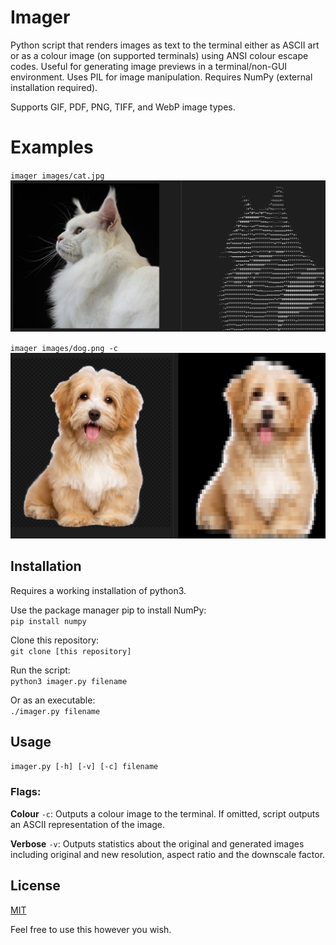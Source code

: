 # Imager

Python script that renders images as text to the terminal either as ASCII art or as a colour image (on supported terminals) using ANSI colour escape codes. Useful for generating image previews in a terminal/non-GUI environment. Uses PIL for image manipulation. Requires NumPy (external installation required).

Supports GIF, PDF, PNG, TIFF, and WebP image types.

# Examples 
`
imager images/cat.jpg  
`
![ASCII](images/ascii.png)

`
imager images/dog.png -c  
`
![Colour](images/colour.png)

## Installation
Requires a working installation of python3.

Use the package manager pip to install NumPy:  
`pip install numpy`  

Clone this repository:  
`git clone [this repository]`  

Run the script:  
`python3 imager.py filename`  

Or as an executable:  
`./imager.py filename`  

## Usage
`imager.py [-h] [-v] [-c] filename`  
 
### Flags:  
**Colour** `-c`: Outputs a colour image to the terminal. If omitted, script outputs an ASCII representation of the image. 

**Verbose** `-v`: Outputs statistics about the original and generated images including original and new resolution, aspect ratio and the downscale factor. 

## License
[MIT](https://choosealicense.com/licenses/mit/)

Feel free to use this however you wish.

